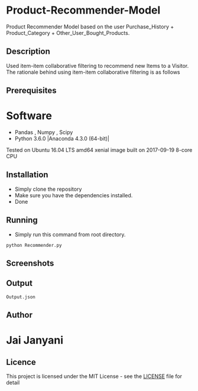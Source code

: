 # Product-Recommender-Model
Product Recommender Model based on the user Purchase_History + Product_Category + Other_User_Bought_Products.


## Description
Used item-item collaborative filtering to recommend new Items to a Visitor. The rationale behind using item-item collaborative filtering is as follows




## Prerequisites

# Software
* Pandas , Numpy , Scipy
* Python 3.6.0 |Anaconda 4.3.0 (64-bit)|<br />

Tested on Ubuntu 16.04 LTS amd64 xenial image built on 2017-09-19 8-core CPU


## Installation

* Simply clone the repository
* Make sure you have the dependencies installed.
* Done


## Running

* Simply run this command from root directory.

```
python Recommender.py

```

       

## Screenshots






## Output
```
Output.json

```


       
## Author

# Jai Janyani

## Licence

This project is licensed under the MIT License - see the [LICENSE](LICENSE) file for detail


